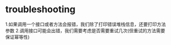 # troubleshooting

1.如果调用一个接口或者方法会报错，我们除了打印错误堆栈信息，还要打印方法参数
2.调用接口可能会出错，我们需要考虑是否需要重试几次(但重试的方法需要保证幂等性)
